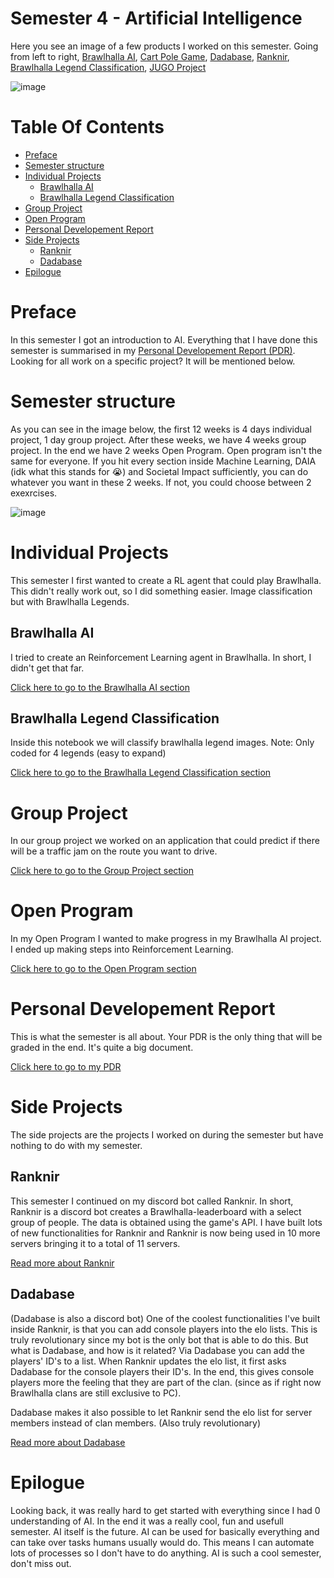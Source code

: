 # Semester 4 - Artificial Intelligence
Here you see an image of a few products I worked on this semester. Going from left to right, [Brawlhalla AI](https://github.com/School-Semester-Summaries/AI-semester-4/tree/main/Individual%20Projects/Brawlhalla%20AI), [Cart Pole Game](https://github.com/School-Semester-Summaries/AI-semester-4/tree/main/Open%20Program), [Dadabase](https://github.com/Skyward-Brawlhalla/Dadabase), [Ranknir](https://github.com/Skyward-Brawlhalla/Ranknir), [Brawlhalla Legend Classification](https://github.com/School-Semester-Summaries/AI-semester-4/tree/main/Individual%20Projects/Brawlhalla%20Legend%20Classification), [JUGO Project](https://github.com/School-Semester-Summaries/AI-semester-4/tree/main/Group%20Project)

![image](https://github.com/user-attachments/assets/18e07920-f9c1-4220-8f03-6917e83c4e4a)


# Table Of Contents
- [Preface](#preface)
- [Semester structure](#semester-structure)
- [Individual Projects](#individual-projects)
  - [Brawlhalla AI](#brawlhalla-ai)
  - [Brawlhalla Legend Classification](#brawlhalla-legend-classification)
- [Group Project](#group-project)
- [Open Program](#open-program)
- [Personal Developement Report](#personal-developement-report)
- [Side Projects](#side-projects)
  - [Ranknir](#ranknir) 
  - [Dadabase](#dadabase)
- [Epilogue](#epilogue)

# Preface
In this semester I got an introduction to AI. Everything that I have done this semester is summarised in my [Personal Developement Report (PDR)](https://github.com/School-Semester-Summaries/AI-semester-4/blob/main/PDR_v4.3.pdf). Looking for all work on a specific project? It will be mentioned below.

# Semester structure
As you can see in the image below, the first 12 weeks is 4 days individual project, 1 day group project. After these weeks, we have 4 weeks group project. In the end we have 2 weeks Open Program. Open program isn't the same for everyone. If you hit every section inside Machine Learning, DAIA (idk what this stands for 😭) and Societal Impact sufficiently, you can do whatever you want in these 2 weeks. If not, you could choose between 2 exexrcises.

![image](https://user-images.githubusercontent.com/74303221/214159530-33f816fa-ed6b-4ec2-ada9-9fd0edc40b23.png)

# Individual Projects
This semester I first wanted to create a RL agent that could play Brawlhalla. This didn't really work out, so I did something easier. Image classification but with Brawlhalla Legends.

## Brawlhalla AI
I tried to create an Reinforcement Learning agent in Brawlhalla. In short, I didn't get that far.

[Click here to go to the Brawlhalla AI section](https://github.com/School-Semester-Summaries/AI-semester-4/tree/main/Individual%20Projects/Brawlhalla%20AI)

## Brawlhalla Legend Classification
Inside this notebook we will classify brawlhalla legend images. Note: Only coded for 4 legends (easy to expand)

[Click here to go to the Brawlhalla Legend Classification section](https://github.com/School-Semester-Summaries/AI-semester-4/tree/main/Individual%20Projects/Brawlhalla%20Legend%20Classification)

# Group Project
In our group project we worked on an application that could predict if there will be a traffic jam on the route you want to drive.

[Click here to go to the Group Project section](https://github.com/School-Semester-Summaries/AI-semester-4/tree/main/Group%20Project)

# Open Program
In my Open Program I wanted to make progress in my Brawlhalla AI project. I ended up making steps into Reinforcement Learning.

[Click here to go to the Open Program section](https://github.com/School-Semester-Summaries/AI-semester-4/tree/main/Open%20Program)

# Personal Developement Report
This is what the semester is all about. Your PDR is the only thing that will be graded in the end. It's quite a big document.

[Click here to go to my PDR](https://github.com/School-Semester-Summaries/AI-semester-4/blob/main/PDR_v4.3.pdf)

# Side Projects
The side projects are the projects I worked on during the semester but have nothing to do with my semester.

## Ranknir
This semester I continued on my discord bot called Ranknir. In short, Ranknir is a discord bot creates a Brawlhalla-leaderboard with a select group of people. The data is obtained using the game's API. I have built lots of new functionalities for Ranknir and Ranknir is now being used in 10 more servers bringing it to a total of 11 servers.

[Read more about Ranknir](https://github.com/Skyward-Brawlhalla/Ranknir)

## Dadabase
(Dadabase is also a discord bot) One of the coolest functionalities I've built inside Ranknir, is that you can add console players into the elo lists. This is truly revolutionary since my bot is the only bot that is able to do this. But what is Dadabase, and how is it related? Via Dadabase you can add the players' ID's to a list. When Ranknir updates the elo list, it first asks Dadabase for the console players their ID's. In the end, this gives console players more the feeling that they are part of the clan. (since as if right now Brawlhalla clans are still exclusive to PC).

Dadabase makes it also possible to let Ranknir send the elo list for server members instead of clan members. (Also truly revolutionary) 

[Read more about Dadabase](https://github.com/Skyward-Brawlhalla/Dadabase)

# Epilogue
Looking back, it was really hard to get started with everything since I had 0 understanding of AI. In the end it was a really cool, fun and usefull semester. AI itself is the future. AI can be used for basically everything and can take over tasks humans usually would do. This means I can automate lots of processes so I don't have to do anything. AI is such a cool semester, don't miss out.
